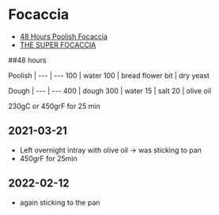 # Focaccia

- [48 Hours Poolish Focaccia](https://www.youtube.com/watch?v=El6lqyDhXWs)
- [THE SUPER FOCACCIA](https://www.bakewithjack.co.uk/blog-1/2017/2/9/the-super-focaccia)

##48 hours

Poolish |
--- | ---
100 | water
100 | bread flower
bit | dry yeast

Dough | 
--- | ---
400 | dough
300 | water
15 | salt
20 | olive oil

230gC or 450grF for 25 min


## 2021-03-21
- Left overnight intray with olive oil -> was sticking to pan
- 450grF for 25min

## 2022-02-12
- again sticking to the pan

